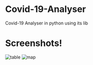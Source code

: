 # Covid-19-Analyser
Covid-19 Analyser in python using its lib

# Screenshots!
![table](https://cdn.discordapp.com/attachments/966736027563733092/1111278487295246428/image.png)
![map](https://cdn.discordapp.com/attachments/966736027563733092/1111278831614054420/image.png)
